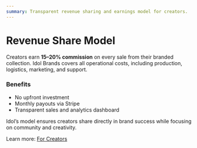 ```yaml
---
summary: Transparent revenue sharing and earnings model for creators.
---
```

# Revenue Share Model

Creators earn **15–20% commission** on every sale from their branded collection. Idol Brands covers all operational costs, including production, logistics, marketing, and support.

### Benefits
- No upfront investment
- Monthly payouts via Stripe
- Transparent sales and analytics dashboard

Idol’s model ensures creators share directly in brand success while focusing on community and creativity.

Learn more: [For Creators](/creators)
